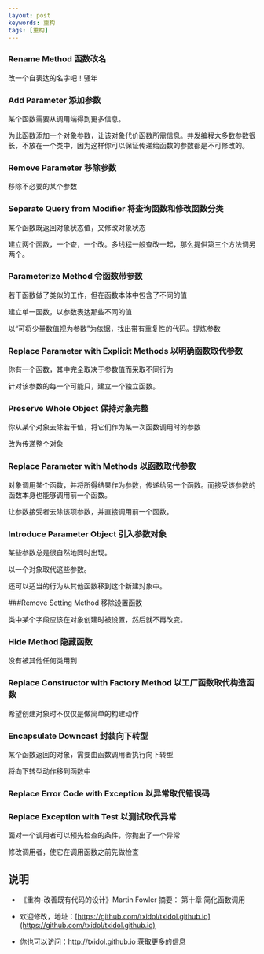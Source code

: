 ```yaml
---
layout: post
keywords: 重构
tags: [重构]
---
```


### Rename Method 函数改名

改一个自表达的名字吧！骚年

### Add Parameter 添加参数

某个函数需要从调用端得到更多信息。

为此函数添加一个对象参数，让该对象代价函数所需信息。并发编程大多数参数很长，不放在一个类中，因为这样你可以保证传递给函数的参数都是不可修改的。

### Remove Parameter 移除参数

移除不必要的某个参数

### Separate Query from Modifier 将查询函数和修改函数分类

某个函数既返回对象状态值，又修改对象状态

建立两个函数，一个查，一个改。多线程一般查改一起，那么提供第三个方法调另两个。

### Parameterize Method 令函数带参数

若干函数做了类似的工作，但在函数本体中包含了不同的值

建立单一函数，以参数表达那些不同的值

以“可将少量数值视为参数”为依据，找出带有重复性的代码。提炼参数

### Replace Parameter with Explicit Methods 以明确函数取代参数

你有一个函数，其中完全取决于参数值而采取不同行为

针对该参数的每一个可能只，建立一个独立函数。

### Preserve Whole Object 保持对象完整

你从某个对象去除若干值，将它们作为某一次函数调用时的参数

改为传递整个对象

### Replace Parameter with Methods 以函数取代参数

对象调用某个函数，并将所得结果作为参数，传递给另一个函数。而接受该参数的函数本身也能够调用前一个函数。

让参数接受者去除该项参数，并直接调用前一个函数。

### Introduce Parameter Object 引入参数对象

某些参数总是很自然地同时出现。

以一个对象取代这些参数。

还可以适当的行为从其他函数移到这个新建对象中。

###Remove Setting Method 移除设置函数

类中某个字段应该在对象创建时被设置，然后就不再改变。

### Hide Method 隐藏函数

没有被其他任何类用到

### Replace Constructor with Factory Method 以工厂函数取代构造函数

希望创建对象时不仅仅是做简单的构建动作

### Encapsulate Downcast 封装向下转型

某个函数返回的对象，需要由函数调用者执行向下转型

将向下转型动作移到函数中

### Replace Error Code with Exception 以异常取代错误码

### Replace Exception with Test 以测试取代异常

面对一个调用者可以预先检查的条件，你抛出了一个异常

修改调用者，使它在调用函数之前先做检查

说明
----
- 《重构-改善既有代码的设计》Martin Fowler 摘要： 第十章 简化函数调用

- 欢迎修改，地址：[https://github.com/txidol/txidol.github.io](https://github.com/txidol/txidol.github.io)

- 你也可以访问：[http://txidol.github.io ](http://txidol.github.io) 获取更多的信息
